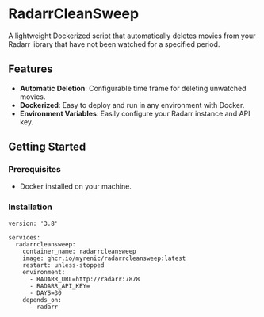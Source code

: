 # RadarrCleanSweep

A lightweight Dockerized script that automatically deletes movies from your Radarr library that have not been watched for a specified period. 

## Features

- **Automatic Deletion**: Configurable time frame for deleting unwatched movies.
- **Dockerized**: Easy to deploy and run in any environment with Docker.
- **Environment Variables**: Easily configure your Radarr instance and API key.

## Getting Started

### Prerequisites

- Docker installed on your machine.

### Installation



``` docker-compose
version: '3.8'

services:
  radarrcleansweep:
    container_name: radarrcleansweep
    image: ghcr.io/myrenic/radarrcleansweep:latest
    restart: unless-stopped
    environment:
      - RADARR_URL=http://radarr:7878
      - RADARR_API_KEY=
      - DAYS=30
    depends_on:
      - radarr
```
